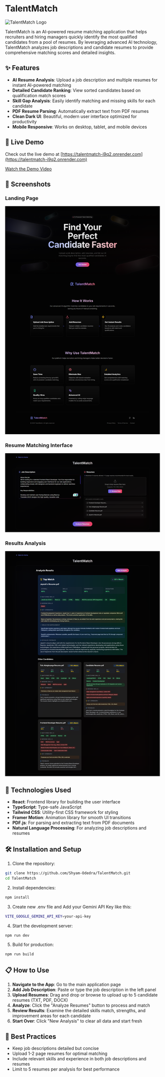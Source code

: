 # TalentMatch

![TalentMatch Logo](https://img.shields.io/badge/TalentMatch-AI%20Resume%20Matching-indigo)

TalentMatch is an AI-powered resume matching application that helps recruiters and hiring managers quickly identify the most qualified candidates from a pool of resumes. By leveraging advanced AI technology, TalentMatch analyzes job descriptions and candidate resumes to provide comprehensive matching scores and detailed insights.

## ✨ Features

- **AI Resume Analysis**: Upload a job description and multiple resumes for instant AI-powered matching
- **Detailed Candidate Ranking**: View sorted candidates based on qualification match scores
- **Skill Gap Analysis**: Easily identify matching and missing skills for each candidate
- **PDF Resume Parsing**: Automatically extract text from PDF resumes
- **Clean Dark UI**: Beautiful, modern user interface optimized for productivity
- **Mobile Responsive**: Works on desktop, tablet, and mobile devices

## 🚀 Live Demo

Check out the live demo at [https://talentmatch-i9q2.onrender.com](https://talentmatch-i9q2.onrender.com)

[Watch the Demo Video](https://drive.google.com/file/d/16Xjbw6komWvFbK_y_g1dV5DTm6pL8ppT/view?usp=drive_link)

## 📸 Screenshots

### Landing Page
![Landing Page](screenshots/landing-page.png)

### Resume Matching Interface
![Resume Matcher](screenshots/resume-matcher-page.png)

### Results Analysis
![Results Analysis](screenshots/results-page.png)

## 🔧 Technologies Used

- **React**: Frontend library for building the user interface
- **TypeScript**: Type-safe JavaScript
- **Tailwind CSS**: Utility-first CSS framework for styling
- **Framer Motion**: Animation library for smooth UI transitions
- **PDF.js**: For parsing and extracting text from PDF documents
- **Natural Language Processing**: For analyzing job descriptions and resumes

## 🛠️ Installation and Setup

1. Clone the repository:
```bash
git clone https://github.com/Shyam-Odedra/TalentMatch.git
cd TalentMatch
```

2. Install dependencies:
```bash
npm install
```

3. Create new .env file and Add your Gemini API Key like this:
```bash
VITE_GOOGLE_GEMINI_API_KEY=your-api-key
```

4. Start the development server:
```bash
npm run dev
```

5. Build for production:
```bash
npm run build
```

## 📋 How to Use

1. **Navigate to the App**: Go to the main application page
2. **Add Job Description**: Paste or type the job description in the left panel
3. **Upload Resumes**: Drag and drop or browse to upload up to 5 candidate resumes (TXT, PDF, DOCX)
4. **Analyze**: Click the "Analyze Resumes" button to process and match
5. **Review Results**: Examine the detailed skills match, strengths, and improvement areas for each candidate
6. **Start Over**: Click "New Analysis" to clear all data and start fresh

## 🎯 Best Practices

- Keep job descriptions detailed but concise
- Upload 1-2 page resumes for optimal matching
- Include relevant skills and experience in both job descriptions and resumes
- Limit to 5 resumes per analysis for best performance